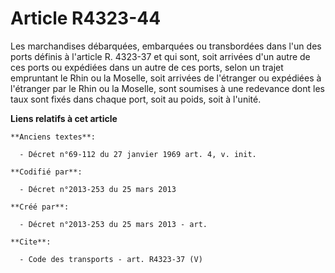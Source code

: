 # Article R4323-44

Les marchandises débarquées, embarquées ou transbordées dans l'un des ports définis à l'article R. 4323-37 et qui sont, soit
arrivées d'un autre de ces ports ou expédiées dans un autre de ces ports, selon un trajet empruntant le Rhin ou la Moselle,
soit arrivées de l'étranger ou expédiées à l'étranger par le Rhin ou la Moselle, sont soumises à une redevance dont les taux
sont fixés dans chaque port, soit au poids, soit à l'unité.

**Liens relatifs à cet article**

	**Anciens textes**:

	  - Décret n°69-112 du 27 janvier 1969 art. 4, v. init.

	**Codifié par**:

	  - Décret n°2013-253 du 25 mars 2013

	**Créé par**:

	  - Décret n°2013-253 du 25 mars 2013 - art.

	**Cite**:

	  - Code des transports - art. R4323-37 (V)

